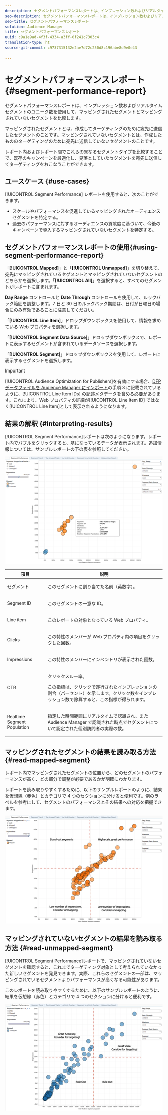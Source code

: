```yaml
---
description: セグメントパフォーマンスレポートは、インプレッション数およびリアルタイムセグメントのユニーク数を使用して、マッピングされたセグメントとマッピングされていないセグメントを比較します。マッピングされたセグメントとは、作成してターゲティングのために宛先に送信したセグメントのことです。マッピングされていないセグメントとは、作成したもののターゲティングのために宛先に送信していないセグメントのことです。レポート内およびレポート間でこれらの異なるセグメントタイプを比較することで、既存のキャンペーンを最適化し、見落としていたセグメントを宛先に送信してターゲティングをおこなうことができます。
seo-description: セグメントパフォーマンスレポートは、インプレッション数およびリアルタイムセグメントのユニーク数を使用して、マッピングされたセグメントとマッピングされていないセグメントを比較します。マッピングされたセグメントとは、作成してターゲティングのために宛先に送信したセグメントのことです。マッピングされていないセグメントとは、作成したもののターゲティングのために宛先に送信していないセグメントのことです。レポート内およびレポート間でこれらの異なるセグメントタイプを比較することで、既存のキャンペーンを最適化し、見落としていたセグメントを宛先に送信してターゲティングをおこなうことができます。
seo-title: セグメントパフォーマンスレポート
solution: Audience Manager
title: セグメントパフォーマンスレポート
uuid: c9a1e9ad-4f3f-4334-a3ff-0f241c7303c4
translation-type: ht
source-git-commit: c9737315132e2ae7d72c250d8c196abe8d9e0e43

---
```



# セグメントパフォーマンスレポート{#segment-performance-report}

セグメントパフォーマンスレポートは、インプレッション数およびリアルタイムセグメントのユニーク数を使用して、マッピングされたセグメントとマッピングされていないセグメントを比較します。

マッピングされたセグメントとは、作成してターゲティングのために宛先に送信したセグメントのことです。マッピングされていないセグメントとは、作成したもののターゲティングのために宛先に送信していないセグメントのことです。

レポート内およびレポート間でこれらの異なるセグメントタイプを比較することで、既存のキャンペーンを最適化し、見落としていたセグメントを宛先に送信してターゲティングをおこなうことができます。

## ユースケース {#use-cases}

[!UICONTROL Segment Performance] レポートを使用すると、次のことができます。

* スケールやパフォーマンスを促進しているマッピングされたオーディエンスセグメントを特定する。
* 過去のパフォーマンスに対するオーディエンスの貢献度に基づいて、今後のキャンペーンで導入するマッピングされていないセグメントを特定する。

## セグメントパフォーマンスレポートの使用{#using-segment-performance-report}

「**[!UICONTROL Mapped]**」と「**[!UICONTROL Unmapped]**」を切り替えて、宛先にマッピングされているセグメントとマッピングされていないセグメントのどちらかを選択します。「**[!UICONTROL All]**」を選択すると、すべてのセグメントがレポートに含まれます。

**Day Range** コントロールと **Date Through** コントロールを使用して、ルックバック範囲を調整します。7 日と 30 日のルックバック期間は、日付が日曜日の場合にのみ有効であることに注意してください。

「**[!UICONTROL Line Item]**」ドロップダウンボックスを使用して、情報を求めている Web プロパティを選択します。

「**[!UICONTROL Segment Data Source]**」ドロップダウンボックスで、レポートに表示するセグメントが含まれているデータソースを選択します。

「**[!UICONTROL Segment]**」ドロップダウンボックスを使用して、レポートに表示するセグメントを選択します。

>[!IMPORTANT]
>
>[!UICONTROL Audience Optimization for Publishers]を有効にする場合、[DFP データファイルを Audience Manager にインポート](../../../reporting/audience-optimization-reports/aor-publishers/import-dfp.md)の手順 3 に記載されているように、[!UICONTROL Line Item IDs] の記述メタデータを含める必要があります。これにより、Web プロパティの詳細が[!UICONTROL Line Item ID] ではなく[!UICONTROL Line Item]として表示されるようになります。

## 結果の解釈 {#interpreting-results}

[!UICONTROL Segment Performance]レポートは次のようになります。レポート内でバブルをクリックすると、基になっているデータが表示されます。追加情報については、サンプルレポートの下の表を参照してください。

![](assets/publisher_segment_performance.png)

<table id="table_AFE2540583C34835B04584693ADFD26A"> 
 <thead> 
  <tr> 
   <th colname="col1" class="entry"> 項目 </th> 
   <th colname="col2" class="entry"> 説明 </th> 
  </tr>
 </thead>
 <tbody> 
  <tr> 
   <td colname="col1"> <p>セグメント </p> </td> 
   <td colname="col2"> <p>このセグメントに割り当てた名前（英数字）。 </p> </td> 
  </tr> 
  <tr> 
   <td colname="col1"> <p>Segment ID </p> </td> 
   <td colname="col2"> <p>このセグメントの一意な ID。 </p> </td> 
  </tr> 
  <tr> 
   <td colname="col1"> <p>Line item </p> </td> 
   <td colname="col2"> <p>このレポートの対象となっている Web プロパティ。 </p> </td> 
  </tr> 
  <tr> 
   <td colname="col1"> <p>Clicks </p> </td> 
   <td colname="col2"> <p>この特性のメンバーが Web プロパティ内の項目をクリックした回数。 </p> </td> 
  </tr> 
  <tr> 
   <td colname="col1"> <p>Impressions </p> </td> 
   <td colname="col2"> <p>この特性のメンバーにインベントリが表示された回数。 </p> </td> 
  </tr> 
  <tr> 
   <td colname="col1"> <p>CTR </p> </td> 
   <td colname="col2"> <p>クリックスルー率。 </p> <p>この指標は、クリックで遂行されたインプレッションの割合（パーセント）を示します。クリック数をインプレッション数で除算すると、この指標が得られます。 </p> </td> 
  </tr> 
  <tr> 
   <td colname="col1"> <p>Realtime Segment Population </p> </td> 
   <td colname="col2"> <p>指定した時間範囲にリアルタイムで認識され、また <span class="keyword"> Audience Manager</span> で認識された時点でセグメントについて認定された個別訪問者の実際の数。 </p> </td> 
  </tr> 
 </tbody> 
</table>

## マッピングされたセグメントの結果を読み取る方法 {#read-mapped-segment}

レポート内でマッピングされたセグメントの位置から、どのセグメントのパフォーマンスが高く、どの部分で調整が必要であるかが明確にわかります。

レポートを読み取りやすくするために、以下のサンプルレポートのように、結果を仮想線（赤色）とカテゴリで 4 つのセクションに分けると便利です。例のラベルを参考にして、セグメントのパフォーマンスとその結果への対応を把握できます。

![](assets/publisher_segment_performance_mapped.png)

## マッピングされていないセグメントの結果を読み取る方法 {#read-unmapped-segment}

[!UICONTROL Segment Performance]レポートで、マッピングされていないセグメントを確認すると、これまでターゲティング対象として考えられていなかった新しいセグメントを発見できます。実際、これらのセグメントの一部は、マッピングされているセグメントよりパフォーマンスが高くなる可能性があります。

このレポートを読み取りやすくするために、以下のサンプルレポートのように、結果を仮想線（赤色）とカテゴリで 4 つのセクションに分けると便利です。

![](assets/publisher_segment_performance_unmapped.png)
